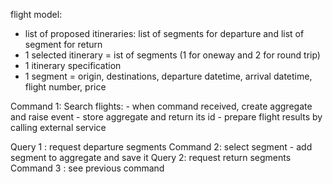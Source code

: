 flight model:
 - list of proposed itineraries: list of segments for departure and list of segment for return
 - 1 selected itinerary = ist of segments (1 for oneway and 2 for round trip)
 - 1 itinerary specification
 - 1 segment = origin, destinations, departure datetime, arrival datetime, flight number, price


Command 1: Search flights:
    - when command received, create aggregate and raise event
    - store aggregate and return its id
    - prepare flight results by calling external service

Query 1 : request departure segments
Command 2: select segment
    - add segment to aggregate and save it
Query 2: request return segments
Command 3 : see previous command